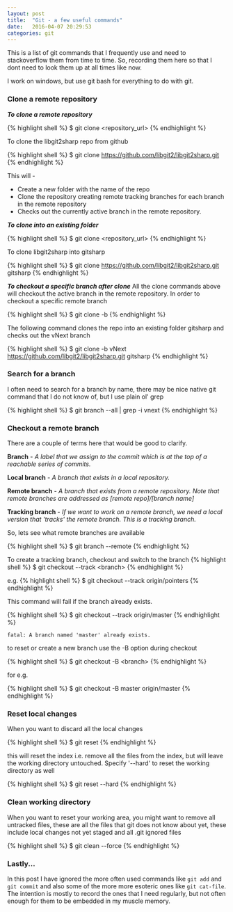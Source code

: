 ```yaml
---
layout: post
title:  "Git - a few useful commands"
date:   2016-04-07 20:29:53
categories: git 
---
```


This is a list of git commands that I frequently use and need to stackoverflow them from time to time. So, recording them here so that I dont need to look them up at all times like now.

I work on windows, but use git bash for everything to do with git.

### Clone a remote repository

__*To clone a remote repository*__

{% highlight shell %}
$ git clone <repository_url> <directory>
{% endhighlight %}

To clone the libgit2sharp repo from github 

{% highlight shell %}
$ git clone https://github.com/libgit2/libgit2sharp.git
{% endhighlight %}

This will - 

- Create a new folder with the name of the repo
- Clone the repository creating remote tracking branches for each branch in the remote repository
- Checks out the currently active branch in the remote repository.

__*To clone into an existing folder*__

{% highlight shell %}
$ git clone <repository_url> <directory>
{% endhighlight %}

To clone libgit2sharp into gitsharp

{% highlight shell %}
$ git clone https://github.com/libgit2/libgit2sharp.git gitsharp
{% endhighlight %}

__*To checkout a specific branch after clone*__
All the clone commands above will checkout the active branch in the remote repository. In order to checkout a specific remote branch

{% highlight shell %}
$ git clone <repository> -b <branch>
{% endhighlight %}

The following command clones the repo into an existing folder gitsharp and checks out the vNext branch

{% highlight shell %}
$ git clone -b vNext https://github.com/libgit2/libgit2sharp.git gitsharp
{% endhighlight %}

### Search for a branch
I often need to search for a branch by name, there may be nice native git command that I do not know of, but I use plain ol' grep

{% highlight shell %}
$ git branch --all | grep -i vnext
{% endhighlight %}

### Checkout a remote branch
There are a couple of terms here that would be good to clarify.

**Branch** - _A label that we assign to the commit which is at the top of a reachable series of commits._

**Local branch** - _A branch that exists in a local repository._
   
**Remote branch** - _A branch that exists from a remote repository. Note that remote branches are addressed as [remote repo]/[branch name]_ 
   
**Tracking branch** - _If we want to work on a remote branch, we need a local version that 'tracks' the remote branch. This is a tracking branch._

So, lets see what remote branches are available

{% highlight shell %}
$ git branch --remote
{% endhighlight %}

To create a tracking branch, checkout and switch to the branch
{% highlight shell %}
$ git checkout --track <remote>\<branch>
{% endhighlight %}

e.g.
{% highlight shell %}
$ git checkout --track origin/pointers
{% endhighlight %}

This command will fail if the branch already exists.

{% highlight shell %}
$ git checkout --track origin/master
{% endhighlight %}

    fatal: A branch named 'master' already exists.


to reset or create a new branch use the -B option during checkout

{% highlight shell %}
$ git checkout -B <new branch> <remote>\<branch>
{% endhighlight %}

for e.g. 

{% highlight shell %}
$ git checkout -B master origin/master
{% endhighlight %}

### Reset local changes
When you want to discard all the local changes

{% highlight shell %}
$ git reset 
{% endhighlight %}

this will reset the index i.e. remove all the files from the index, but will leave the working directory untouched. Specify '--hard' to reset the working directory as well

{% highlight shell %}
$ git reset --hard
{% endhighlight %}

### Clean working directory
When you want to reset your working area, you might want to remove all untracked files, these are all the files that git does not know about yet, these include local changes not yet staged and all .git ignored files

{% highlight shell %}
$ git clean --force
{% endhighlight %}

### Lastly...
In this post I have ignored the more often used commands like ```git add``` and ```git commit``` and also some of the more more esoteric ones like ```git cat-file```. The intention is mostly to record the ones that I need regularly, but not often enough for them to be embedded in my muscle memory. 